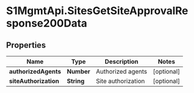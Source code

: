 # S1MgmtApi.SitesGetSiteApprovalResponse200Data

## Properties
Name | Type | Description | Notes
------------ | ------------- | ------------- | -------------
**authorizedAgents** | **Number** | Authorized agents | [optional] 
**siteAuthorization** | **String** | Site authorization | [optional] 


